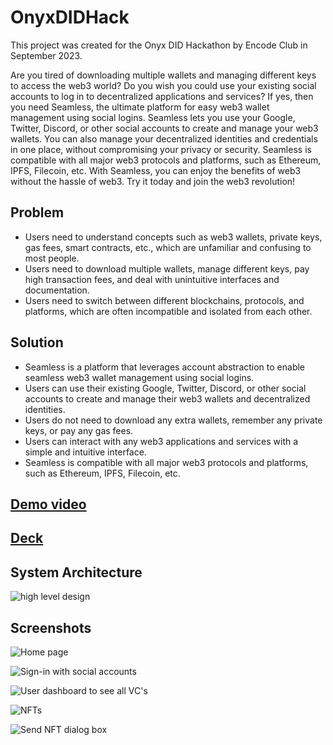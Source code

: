 # OnyxDIDHack
This project was created for the Onyx DID Hackathon by Encode Club in September 2023.

Are you tired of downloading multiple wallets and managing different keys to access the web3 world? Do you wish you could use your existing social accounts to log in to decentralized applications and services? If yes, then you need Seamless, the ultimate platform for easy web3 wallet management using social logins. Seamless lets you use your Google, Twitter, Discord, or other social accounts to create and manage your web3 wallets. You can also manage your decentralized identities and credentials in one place, without compromising your privacy or security. Seamless is compatible with all major web3 protocols and platforms, such as Ethereum, IPFS, Filecoin, etc. With Seamless, you can enjoy the benefits of web3 without the hassle of web3. Try it today and join the web3 revolution!

## Problem
- Users need to understand concepts such as web3 wallets, private keys, gas fees, smart contracts, etc., which are unfamiliar and confusing to most people.
- Users need to download multiple wallets, manage different keys, pay high transaction fees, and deal with unintuitive interfaces and documentation.
- Users need to switch between different blockchains, protocols, and platforms, which are often incompatible and isolated from each other.

## Solution
- Seamless is a platform that leverages account abstraction to enable seamless web3 wallet management using social logins.
- Users can use their existing Google, Twitter, Discord, or other social accounts to create and manage their web3 wallets and decentralized identities.
- Users do not need to download any extra wallets, remember any private keys, or pay any gas fees.
- Users can interact with any web3 applications and services with a simple and intuitive interface.
- Seamless is compatible with all major web3 protocols and platforms, such as Ethereum, IPFS, Filecoin, etc.


## [Demo video](https://1drv.ms/p/s!AhjTQk9cXvTA278zAr6YhFjcSTpEiA?e=ldy0Jb)

## [Deck](https://1drv.ms/p/s!AhjTQk9cXvTA278zcRa5IBEOXJ7KTA?e=oeqD3Q)

## System Architecture
![high level design](https://github.com/acrylicfiddle/OnyxDIDHack/assets/24580317/883585af-9ebf-419e-a3c6-fbe2afad8ccf)


## Screenshots
![Home page](https://github.com/acrylicfiddle/OnyxDIDHack/assets/24580317/31689b54-9232-4bbc-90a0-781f90c326eb)

![Sign-in with social accounts](https://github.com/acrylicfiddle/OnyxDIDHack/assets/24580317/56186208-87b2-4cfe-8c1f-d5a1989f7543)

![User dashboard to see all VC's](https://github.com/acrylicfiddle/OnyxDIDHack/assets/24580317/42841367-f2cd-422f-a5ad-0b4921de29d7)

![NFTs](https://github.com/acrylicfiddle/OnyxDIDHack/assets/24580317/68eb9fae-d06e-44f9-b4b4-5e71baa5a876)

![Send NFT dialog box](https://github.com/acrylicfiddle/OnyxDIDHack/assets/24580317/262b8fa5-104a-491d-ba93-023dd2d7d55e)


